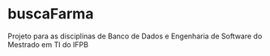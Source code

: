 # buscaFarma
Projeto para as disciplinas de Banco de Dados e Engenharia de Software do Mestrado em TI do IFPB
